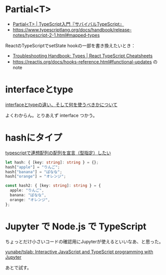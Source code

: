 # Partial&lt;T&gt;

- [Partial&lt;T&gt; | TypeScript入門『サバイバルTypeScript』](https://typescriptbook.jp/reference/type-reuse/utility-types/partial)
- https://www.typescriptlang.org/docs/handbook/release-notes/typescript-2-1.html#mapped-types

ReactのTypeScriptでsetState hookの一部を書き換えたいとき：
- [Troubleshooting Handbook: Types | React TypeScript Cheatsheets](https://react-typescript-cheatsheet.netlify.app/docs/basic/troubleshooting/types/#using-partial-types)
- https://reactjs.org/docs/hooks-reference.html#functional-updates の note


# interfaceとtype

[interfaceとtypeの違い、そして何を使うべきかについて](https://zenn.dev/luvmini511/articles/6c6f69481c2d17)

よくわからん。とりあえず interface つかう。


# hashにタイプ


[typescriptで連想配列の配列を宣言（型指定）したい](https://trueman-developer.blogspot.com/2017/04/typescript.html)

```typescript
let hash: { [key: string]: string } = {};
hash["apple"] = "りんご";
hash["banana"] = "ばなな";
hash["orange"] = "オレンジ";

const hash2: { [key: string]: string } = {
  apple: "りんご",
  banana: "ばなな",
  orange: "オレンジ",
};
```


# Jupyter で Node.js で TypeScript

ちょっとだけ小さいコードの確認用にJupyterが使えるといいなあ、と思った。

[yunabe/tslab: Interactive JavaScript and TypeScript programming with Jupyter](https://github.com/yunabe/tslab)

あとで試す。
